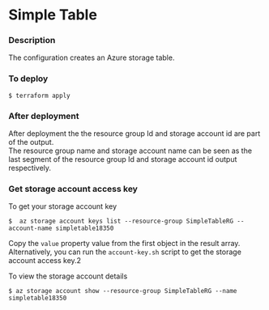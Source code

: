 # Simple Table

### Description

The configuration creates an Azure storage table.

### To deploy

```
$ terraform apply
```

### After deployment

After deployment the the resource group Id and storage account id are part of the output.  
The resource group name and storage account name can be seen as the last segment of the resource group Id and storage account id output respectively.

### Get storage account access key

To get your storage account key

```
$  az storage account keys list --resource-group SimpleTableRG --account-name simpletable18350
```

Copy the `value` property value from the first object in the result array.
Alternatively, you can run the `account-key.sh` script to get the storage account access key.2

To view the storage account details

```
$ az storage account show --resource-group SimpleTableRG --name simpletable18350
```
